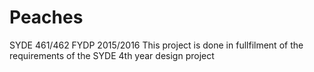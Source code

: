# Peaches
SYDE 461/462 FYDP 2015/2016
This project is done in fullfilment of the requirements of the SYDE 4th year design project
